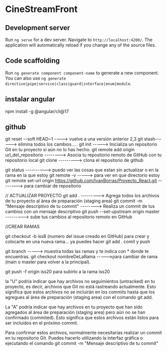 # CineStreamFront



## Development server

Run `ng serve` for a dev server. Navigate to `http://localhost:4200/`. The application will automatically reload if you change any of the source files.

## Code scaffolding

Run `ng generate component component-name` to generate a new component. You can also use `ng generate directive|pipe|service|class|guard|interface|enum|module`.



## instalar angular 

npm install -g @angular/cli@17


## github
git reset --soft HEAD~1  ----> vuelve a una versión anterior 2,3 
git stash------> elimina todos los cambios.....
git init ----->     Inicializa un repositorio Git en tu proyecto si aún no lo has hecho.
git remote add origin url_del_repositorio --------> Asocia tu repositorio remoto de GitHub con tu repositorio local
git clone ---------> clona el repositorio de github


git status ----------> puedo ver las cosas que estan sin actualizar o en la rama en la que estoy
git remote -v    -----> para ver en que directorio estoy
git remote set-url origin https://github.com/IvanBorras/Proyecto_React.git --------> para cambiar de repositorio


// ACTUALIZAR PROYECTO
git add . --------->    Agrega todos los archivos de tu proyecto al área de preparación (staging area) 
git commit -m "Mensaje descriptivo de tu commit"     -------->  Realiza un commit de tus cambios con un mensaje descriptivo 
git push --set-upstream origin master   ---------> sube tus cambios al repositorio remoto en GitHub


//CREAR RAMAS

git checkout -b iss8 (numero del issue creado en GitHub) para crear y colocarte en una nueva rama... ya puedes hacer git add . comit y push

git branch -----> muestra todas las ramas y te indica con * donde te encuentras.
git checkout nombreDeLaRama ----->para cambiar de rama (main o master para volver a la principal).

git push -f origin iss20 para subirlo a la rama iss20






la "U" podría indicar que hay archivos no seguimientos (untracked) en tu proyecto, es decir, archivos que Git no está rastreando actualmente. Esto significa que estos archivos no se incluirán en los commits hasta que los agregues al área de preparación (staging area) con el comando git add.



La "A" podría indicar que hay archivos en tu proyecto que han sido agregados al área de preparación (staging area) pero aún no se han confirmado (commited). Esto significa que estos archivos están listos para ser incluidos en el próximo commit.

Para confirmar estos archivos, normalmente necesitarías realizar un commit en tu repositorio Git. Puedes hacerlo utilizando la interfaz gráfica o ejecutando el comando  git commit -m "Mensaje descriptivo de tu commit"
